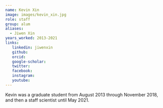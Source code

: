 ```yaml
---
name: Kevin Xin
image: images/kevin_xin.jpg
role: staff
group: alum
aliases:
  - Jiwen Xin
years_worked: 2013-2021
links:
   linkedin: jiwenxin
   github:
   orcid: 
   google-scholar:
   twitter:
   facebook:
   instagram: 
   youtube:
---
```


Kevin was a graduate student from August 2013 through November 2018, and then a staff scientist until May 2021.